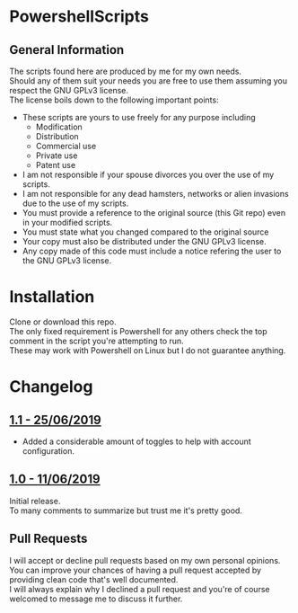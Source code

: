 # PowershellScripts

## General Information
The scripts found here are produced by me for my own needs.  
Should any of them suit your needs you are free to use them assuming you respect the GNU GPLv3 license.  
The license boils down to the following important points:  

* These scripts are yours to use freely for any purpose including
  * Modification
  * Distribution
  * Commercial use
  * Private use
  * Patent use
* I am not responsible if your spouse divorces you over the use of my scripts.
* I am not responsible for any dead hamsters, networks or alien invasions due to the use of my scripts.
* You must provide a reference to the original source (this Git repo) even in your modified scripts.
* You must state what you changed compared to the original source
* Your copy must also be distributed under the GNU GPLv3 license.
* Any copy made of this code must include a notice refering the user to the GNU GPLv3 license.

# Installation
Clone or download this repo.  
The only fixed requirement is Powershell for any others check the top comment in the script you're attempting to run.  
These may work with Powershell on Linux but I do not guarantee anything.  

# Changelog

## [1.1 - 25/06/2019](https://github.com/ChiefBahooti/PowershellScripts/compare/1.1)
* Added a considerable amount of toggles to help with account configuration.



## [1.0 - 11/06/2019](https://github.com/ChiefBahooti/PowershellScripts/compare/master@%7B3day%7D...master)
Initial release.  
To many comments to summarize but trust me it's pretty good.


## Pull Requests
I will accept or decline pull requests based on my own personal opinions.  
You can improve your chances of having a pull request accepted by providing clean code that's well documented.  
I will always explain why I declined a pull request and you're of course welcomed to message me to discuss it further.  
